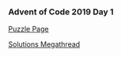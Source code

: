 ### Advent of Code 2019 Day 1

[Puzzle Page](https://adventofcode.com/2019/day/1)

[Solutions Megathread](https://www.reddit.com/r/adventofcode/comments/e4axxe/2019_day_1_solutions/)
